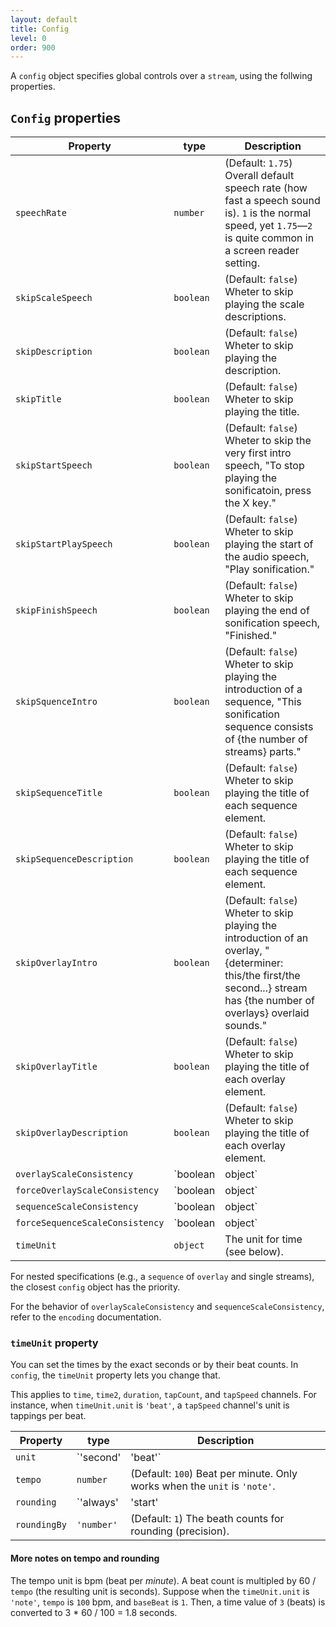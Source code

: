 ```yaml
---
layout: default
title: Config
level: 0
order: 900
---
```


A `config` object specifies global controls over a `stream`, using the follwing properties.

## `Config` properties

| Property | type | Description |
| -------- | ---- | ----------- |
| `speechRate` | `number` | (Default: `1.75`) Overall default speech rate (how fast a speech sound is). `1` is the normal speed, yet `1.75`—`2` is quite common in a screen reader setting. |
| `skipScaleSpeech` | `boolean` | (Default: `false`) Wheter to skip playing the scale descriptions. |
| `skipDescription` | `boolean` | (Default: `false`) Wheter to skip playing the description. |
| `skipTitle` | `boolean` | (Default: `false`) Wheter to skip playing the title. |
| `skipStartSpeech` | `boolean` | (Default: `false`) Wheter to skip the very first intro speech, "To stop playing the sonificatoin, press the X key." |
| `skipStartPlaySpeech` | `boolean` | (Default: `false`) Wheter to skip playing the start of the audio speech, "Play sonification." |
| `skipFinishSpeech` | `boolean` | (Default: `false`) Wheter to skip playing the end of sonification speech, "Finished." |
| `skipSquenceIntro` | `boolean` | (Default: `false`) Wheter to skip playing the introduction of a sequence, "This sonification sequence consists of {the number of streams} parts." |
| `skipSequenceTitle` | `boolean` | (Default: `false`) Wheter to skip playing the title of each sequence element. |
| `skipSequenceDescription` | `boolean` | (Default: `false`) Wheter to skip playing the title of each sequence element. |
| `skipOverlayIntro` | `boolean` | (Default: `false`) Wheter to skip playing the introduction of an overlay, "{determiner: this/the first/the second...} stream has {the number of overlays} overlaid sounds." |
| `skipOverlayTitle` | `boolean` | (Default: `false`) Wheter to skip playing the title of each overlay element. |
| `skipOverlayDescription` | `boolean` | (Default: `false`) Wheter to skip playing the title of each overlay element. |
| `overlayScaleConsistency` | `boolean|object` | (Default: `true`) Whether to use common scales for `overlay` compositions (if channels is the same `type` and encodes the same datset). It is also possible to set by each encoding channel. |
| `forceOverlayScaleConsistency` | `boolean|object` | (Default: `false`) Force using common scales for `overlay` compositions even if they encode different datasets. It is also possible to set by each encoding channel. |
| `sequenceScaleConsistency` | `boolean|object` | (Default: `true`) Whether to use common scales for `sequence` compositions (if channels is the same `type` and encodes the same datset). It is also possible to set by each encoding channel. |
| `forceSequenceScaleConsistency` | `boolean|object` | (Default: `false`) Force using common scales for `sequence` compositions even if they encode different datasets. It is also possible to set by each encoding channel. |
| `timeUnit` | `object` | The unit for time (see below). |

For nested specifications (e.g., a `sequence` of `overlay` and single streams),
the closest `config` object has the priority.

For the behavior of `overlayScaleConsistency` and `sequenceScaleConsistency`,
refer to the `encoding` documentation.

### `timeUnit` property

You can set the times by the exact seconds or by their beat counts.
In `config`, the `timeUnit` property lets you change that.

This applies to `time`, `time2`, `duration`, `tapCount`, and `tapSpeed` channels.
For instance, when `timeUnit.unit` is `'beat'`, a `tapSpeed` channel's unit is tappings per beat.

| Property | type | Description |
| -------- | ---- | ----------- |
| `unit` | `'second'|'beat'` | (Default: `'second'`) The unit for time. `'second'`: exact second amount. `'beat'`: beat counts. |
| `tempo` | `number` | (Default: `100`) Beat per minute. Only works when the `unit` is `'note'`. |
| `rounding` | `'always'|'start'|'never'` | (Default: `'always'`) Whether to round the time values (start/end times) to specified beat counts `'always'`: both start and end, `'start'`: only for the start time, `'never'`: no rounding. Only works when the `unit` is `'beat'`. |
| `roundingBy` | `'number'` | (Default: `1`) The beath counts for rounding (precision). |

#### More notes on tempo and rounding

The tempo unit is bpm (beat per *minute*).
A beat count is multipled by 60 / `tempo` (the resulting unit is seconds).
Suppose when the `timeUnit.unit` is `'note'`, `tempo` is `100` bpm, and `baseBeat` is `1`.
Then, a time value of `3` (beats) is converted to 3 * 60 / 100 = 1.8 seconds.
